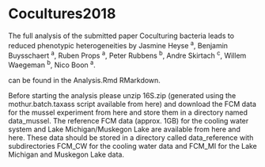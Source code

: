 # Cocultures2018

The full analysis of the submitted paper Coculturing bacteria leads to reduced phenotypic heterogeneities by Jasmine Heyse <sup>a</sup>, Benjamin Buysschaert <sup>a</sup>, Ruben Props <sup>a</sup>, Peter Rubbens <sup>b</sup>, Andre Skirtach <sup>c</sup>, Willem Waegeman <sup>b</sup>, Nico Boon <sup>a</sup>.


can be found in the Analysis.Rmd RMarkdown.

Before starting the analysis please unzip 16S.zip (generated using the mothur.batch.taxass script available from here) and download the FCM data for the mussel experiment from here and store them in a directory named data_mussel. The reference FCM data (approx. 1GB) for the cooling water system and Lake Michigan/Muskegon Lake are available from here and here. These data should be stored in a directory called data_reference with subdirectories FCM_CW for the cooling water data and FCM_MI for the Lake Michigan and Muskegon Lake data.